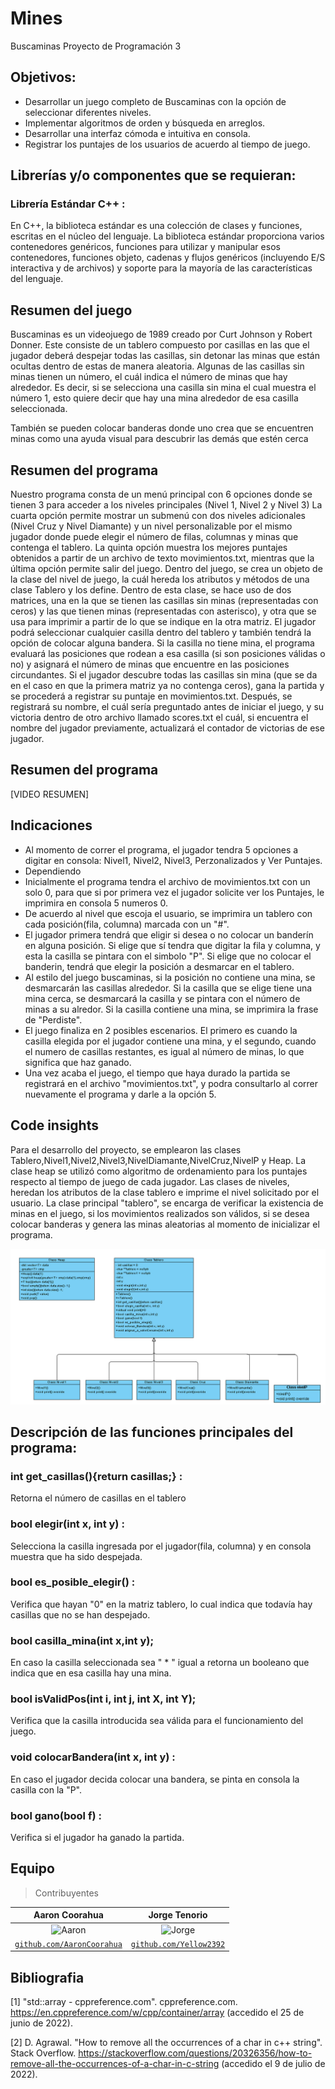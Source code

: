 # Mines
Buscaminas
Proyecto de Programación 3

## Objetivos:

- Desarrollar un juego completo de Buscaminas con la opción de seleccionar diferentes niveles.
- Implementar algoritmos de orden y búsqueda en arreglos.
-  Desarrollar una interfaz cómoda e intuitiva en consola.
-  Registrar los puntajes de los usuarios de acuerdo al tiempo de juego.

## Librerías y/o componentes que se requieran:
### Librería Estándar C++ :

En C++, la biblioteca estándar es una colección de clases y funciones, escritas en el núcleo del lenguaje. La biblioteca estándar proporciona varios contenedores genéricos, funciones para utilizar y manipular esos contenedores, funciones objeto, cadenas y flujos genéricos (incluyendo E/S interactiva y de archivos) y soporte para la mayoría de las características del lenguaje. 
 
## Resumen del juego 
Buscaminas es un videojuego de 1989 creado por Curt Johnson y Robert Donner. Este consiste de un tablero compuesto por casillas en las que el jugador deberá despejar todas las casillas, sin detonar las minas que están ocultas dentro de estas de manera aleatoria. Algunas de las casillas sin minas tienen un número, el cuál indica el número de minas que hay alrededor. Es decir, si se selecciona una casilla sin mina el cual muestra el número 1, esto quiere decir que hay una mina alrededor de esa casilla seleccionada.

También se pueden colocar banderas donde uno crea que se encuentren minas como una ayuda visual para descubrir las demás que estén cerca
## Resumen del programa

Nuestro programa consta de un menú principal con 6 opciones donde se tienen 3 para acceder a los niveles principales (Nivel 1, Nivel 2 y Nivel 3)
La cuarta opción permite mostrar un submenú con dos niveles adicionales (Nivel Cruz y Nivel Diamante) y un nivel personalizable por el mismo jugador donde puede elegir el número de filas, columnas y minas que contenga el tablero.
La quinta opción muestra los mejores puntajes obtenidos a partir de un archivo de texto movimientos.txt, mientras que la última opción permite salir del juego.
Dentro del juego, se crea un objeto de la clase del nivel de juego, la cuál hereda los atributos y métodos de una clase Tablero y los define. Dentro de esta clase, se hace uso de dos matrices, una en la que se tienen las casillas sin minas (representadas con ceros) y las que tienen minas (representadas con asterisco), y otra que se usa para imprimir a partir de lo que se indique en la otra matriz.
El jugador podrá seleccionar cualquier casilla dentro del tablero y también tendrá la opción de colocar alguna bandera. Si la casilla no tiene mina, el programa evaluará las posiciones que rodean a esa casilla (si son posiciones válidas o no) y asignará el número de minas que encuentre en las posiciones circundantes.
Si el jugador descubre todas las casillas sin mina (que se da en el caso en que la primera matriz ya no contenga ceros), gana la partida y se procederá a registrar su puntaje en movimientos.txt. Después, se registrará su nombre, el cuál sería preguntado antes de iniciar el juego, y su victoria dentro de otro archivo llamado scores.txt el cuál, si encuentra el nombre del jugador previamente, actualizará el contador de victorias de ese jugador.

## Resumen del programa
[VIDEO RESUMEN]

## Indicaciones
- Al momento de correr el programa, el jugador tendra 5 opciones a digitar en consola: Nivel1, Nivel2, Nivel3, Perzonalizados y Ver Puntajes.
- Dependiendo 
- Inicialmente el programa tendra el archivo de movimientos.txt con un solo 0, para que si por primera vez el jugador solicite ver los Puntajes, le imprimira en consola 5 numeros 0.
- De acuerdo al nivel que escoja el usuario, se imprimira un tablero con cada posición(fila, columna) marcada con un "#".
- El jugador primera tendrá que eligir si desea o no colocar un banderín en alguna posición. Si elige que sí tendra que digitar la fila y columna, y esta la casilla se pintara con el simbolo "P". Si elige que no colocar el banderin, tendrá que elegir la posición a desmarcar en el tablero.
- Al estilo del juego buscaminas, si la posición no contiene una mina, se desmarcarán las casillas alrededor. Si la casilla que se elige tiene una mina cerca, se desmarcará la casilla y se pintara con el número de minas a su alredor. Si la casilla contiene una mina, se imprimira la frase de "Perdiste".
- El juego finaliza en 2 posibles escenarios. El primero es cuando la casilla elegida por el jugador contiene una mina, y el segundo, cuando el numero de casillas restantes, es igual al número de minas, lo que significa que haz ganado.
- Una vez acaba el juego, el tiempo que haya durado la partida se registrará en el archivo "movimientos.txt", y podra consultarlo al correr nuevamente el programa y darle a la opción 5. 

## Code insights
Para el desarrollo del proyecto, se emplearon las clases Tablero,Nivel1,Nivel2,Nivel3,NivelDiamante,NivelCruz,NivelP y Heap. La clase heap se utilizó como algoritmo de ordenamiento para los puntajes respecto al tiempo de juego de cada jugador. Las clases de niveles, heredan los atributos de la clase tablero e imprime el nivel solicitado por el usuario. La clase principal "tablero", se encarga de verificar la existencia de minas en el juego, si los movimientos realizados son válidos, si se desea colocar banderas y genera las minas aleatorias al momento de inicializar el programa.

<img src="/Imagenes/Diagrama.png" alt="Logo"/>

## Descripción de las funciones principales del programa:
### int get_casillas(){return casillas;} :
Retorna el número de casillas en el tablero
### bool elegir(int x, int y) :
Selecciona la casilla ingresada por el jugador(fila, columna) y en consola muestra que ha sido despejada.
### bool es_posible_elegir() :
Verifica que hayan "0" en la matriz tablero, lo cual indica que todavía hay casillas que no se han despejado.
### bool casilla_mina(int x,int y);
En caso la casilla seleccionada sea " * " igual a retorna un booleano que indica que en esa casilla hay una mina. 
### bool isValidPos(int i, int j, int X, int Y);
Verifica que la casilla introducida sea válida para el funcionamiento del juego.
### void colocarBandera(int x, int y) :
En caso el jugador decida colocar una bandera, se pinta en consola la casilla con la "P".
### bool gano(bool f) :
Verifica si el jugador ha ganado la partida.

## Equipo

> Contribuyentes

| <a target="_blank">**Aaron Coorahua**</a> | <a target="_blank">**Jorge Tenorio**</a> | 
| :---: | :---:| 
| ![Aaron](https://avatars.githubusercontent.com/u/83974253?v=4) | ![Jorge](https://avatars.githubusercontent.com/u/103154944?v=4) | 
| <a href="https://github.com/AaronCoorahua" target="_blank">`github.com/AaronCoorahua`</a> | <a href="https://github.com/Yellow2392" target="_blank">`github.com/Yellow2392`</a> | 

## Bibliografia
[1] "std::array - cppreference.com". cppreference.com. https://en.cppreference.com/w/cpp/container/array (accedido el 25 de junio de 2022).

[2]  D. Agrawal. "How to remove all the occurrences of a char in c++ string". Stack Overflow. https://stackoverflow.com/questions/20326356/how-to-remove-all-the-occurrences-of-a-char-in-c-string (accedido el 9 de julio de 2022).
